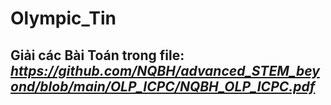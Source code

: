 # Olympic_Tin

## Giải các Bài Toán trong file: *https://github.com/NQBH/advanced_STEM_beyond/blob/main/OLP_ICPC/NQBH_OLP_ICPC.pdf*
